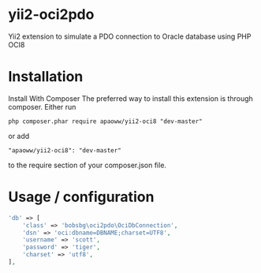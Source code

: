 # yii2-oci2pdo
Yii2 extension to simulate a PDO connection to Oracle database using PHP OCI8

# Installation

Install With Composer
The preferred way to install this extension is through composer.
Either run

```
php composer.phar require apaoww/yii2-oci8 "dev-master"
```
or add

```
"apaoww/yii2-oci8": "dev-master"
```
to the require section of your composer.json file.

# Usage / configuration

```php
'db' => [
    'class' => 'bobsbg\oci2pdo\OciDbConnection',
    'dsn' => 'oci:dbname=DBNAME;charset=UTF8',
    'username' => 'scott',
    'password' => 'tiger',
    'charset' => 'utf8',
],
```
